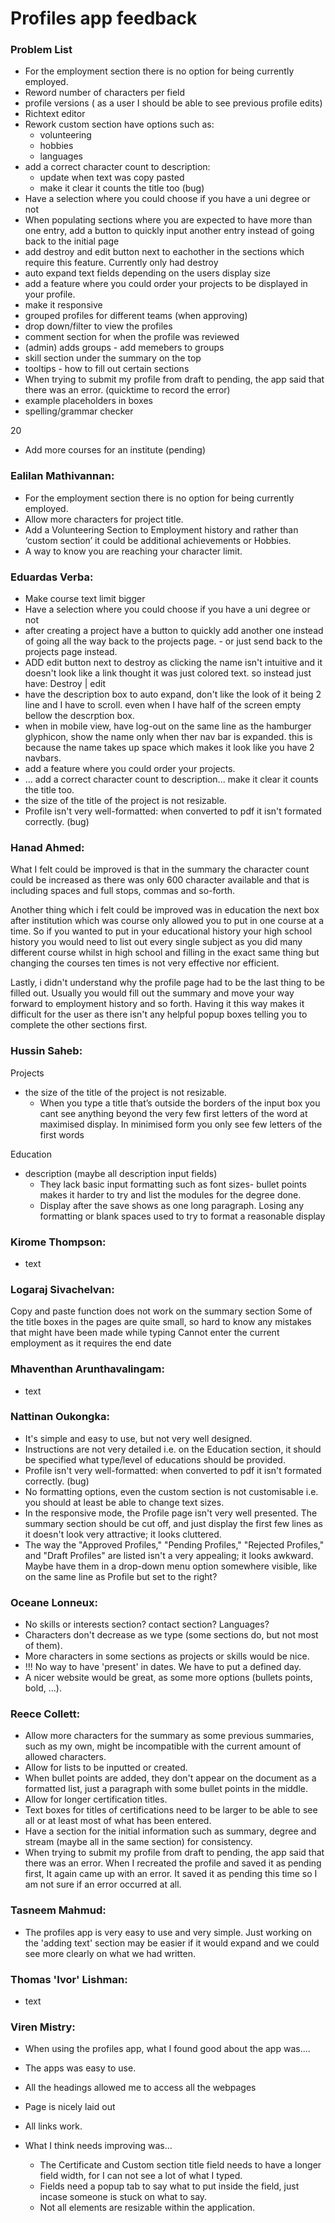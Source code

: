 # Profiles app feedback
  
### Problem List
* For the employment section there is no option for being currently employed.
* Reword number of characters per field
* profile versions ( as a user I should be able to see previous profile edits)
* Richtext editor
* Rework custom section have options such as: 
   * volunteering
   * hobbies
   * languages
* add a correct character count to description: 
   * update when text was copy pasted
   * make it clear it counts the title too (bug)
* Have a selection where you could choose if you have a uni degree or not  
* When populating sections where you are expected to have more than one entry, add a button to quickly input another entry instead of going back to the initial page
* add destroy and edit button next to eachother in the sections which require this feature. Currently only had destroy
* auto expand text fields depending on the users display size
* add a feature where you could order your projects to be displayed in your profile.
* make it responsive  
* grouped profiles for different teams (when approving) 
* drop down/filter to view the profiles
* comment section for when the profile was reviewed  
* (admin) adds groups - add memebers to groups
* skill section under the summary on the top  
* tooltips - how to fill out certain sections
* When trying to submit my profile from draft to pending, the app said that there was an error. (quicktime to record the error)
* example placeholders in boxes
* spelling/grammar checker   

20


* Add more courses for an institute (pending)





### Ealilan Mathivannan:  
* For the employment section there is no option for being currently employed.
* Allow more characters for project title.
* Add a Volunteering Section to Employment history and rather than ‘custom section’ it could be additional achievements or Hobbies.
* A way to know you are reaching your character limit.


### Eduardas Verba:  
* Make course text limit bigger  
* Have a selection where you could choose if you have a uni degree or not  
* after creating a project have a button to quickly add another one instead of going all the way back to the projects page. - or just send back to the projects page instead.  
* ADD edit button next to destroy as clicking the name isn't intuitive and it doesn't look like a link thought it was just colored text. so instead just have: Destroy | edit  
* have the description box to auto expand, don't like the look of it being 2 line and I have to scroll. even when I have half of the screen empty bellow the descrption box.  
* when in mobile view, have log-out on the same line as the hamburger glyphicon, show the name only when ther nav bar is expanded. this is because the name takes up space which makes it look like you have 2 navbars.  
* add a feature where you could order your projects.  
* ... add a correct character count to description... make it clear it counts the title too.  
*  the size of the title of the project is not resizable.  
*   Profile isn't very well-formatted: when converted to pdf it isn't formated correctly. (bug)

### Hanad Ahmed:  
What I felt could be improved is that in the summary the character count could be increased as there was only 600 character available and that is including spaces and full stops, commas and so-forth.

Another thing which i felt could be improved was in education the next box after institution which was course only allowed you to put in one course at a time. So if you wanted to put in your educational history your high school history you would need to list out every single subject as you did many different course whilst in high school and filling in the exact same thing but changing the courses ten times is not very effective nor efficient.

Lastly, i didn't understand why the profile page had to be the last thing to be filled out. Usually you would fill out the summary and move your way forward to employment history and so forth. Having it this way makes it difficult for the user as there isn't any helpful popup boxes telling you to complete the other sections first.

### Hussin Saheb:  
Projects

*  the size of the title of the project is not resizable.  
    * When you type a title that’s outside the borders of the input box you cant see anything beyond the very few first letters of the word at maximised display. In minimised form you only see few letters of the first words

Education
* description (maybe all description input fields)
    * They lack basic input formatting such as font sizes- bullet points makes it harder to try and list the modules for the degree done.
    * Display after the save shows as one long paragraph. Losing any formatting or blank spaces used to try to format a reasonable display

### Kirome Thompson:  
* text

### Logaraj Sivachelvan:  

Copy and paste function does not work on the summary section
Some of the title boxes in the pages are quite small, so hard to know any mistakes that might have been made while typing
Cannot enter the current employment as it requires  the end date


### Mhaventhan Arunthavalingam:  
* text

### Nattinan Oukongka:  
*  It's simple and easy to use, but not very well designed.
*  Instructions are not very detailed i.e. on the Education section, it should be specified what type/level of educations should be provided.
*   Profile isn't very well-formatted: when converted to pdf it isn't formated correctly. (bug)
*   No formatting options, even the custom section is not customisable i.e. you should at least be able to change text sizes.
*   In the responsive mode, the Profile page isn't very well presented. The summary section should be cut off, and just display the first few lines as it doesn't look very attractive; it looks cluttered.
*   The way the "Approved Profiles," "Pending Profiles," "Rejected Profiles," and "Draft Profiles" are listed isn't a very appealing; it looks awkward. Maybe have them in a drop-down menu option somewhere visible, like on the same line as Profile but set to the right?

### Oceane Lonneux:  
* No skills or interests section? contact section? Languages?
* Characters don't decrease as we type (some sections do, but not most of them).
* More characters in some sections as projects or skills would be nice.
* !!! No way to have 'present' in dates. We have to put a defined day.
* A nicer website would be great, as some more options (bullets points, bold, ...).


### Reece Collett:  
* Allow more characters for the summary as some previous summaries, such as my own, might be incompatible with the current amount of allowed characters.
* Allow for lists to be inputted or created.
* When bullet points are added, they don't appear on the document as a formatted list, just a paragraph with some bullet points in the middle.
* Allow for longer certification titles.
* Text boxes for titles of certifications need to be larger to be able to see all or at least most of what has been entered.
* Have a section for the initial information such as summary, degree and stream (maybe all in the same section) for consistency.
* When trying to submit my profile from draft to pending, the app said that there was an error. When I recreated the profile and saved it as pending first, It again came up with an error. It saved it as pending this time so I am not sure if an error occurred at all.

### Tasneem Mahmud:  
* The profiles app is very easy to use and very simple. Just working on the 'adding text' section may be easier if it would expand and we could see more clearly on what we had written. 


### Thomas 'Ivor' Lishman:  
* text

### Viren Mistry:  

* When using the profiles app, what I found good about the app was....
 * The apps was easy to use.
 * All the headings allowed me to access all the webpages
 * Page is nicely laid out
 * All links work.

* What I think needs improving was...
  * The Certificate and Custom section title field needs to have a longer field width, for I can not see a lot of what I typed.
  * Fields need a popup tab to say what to put inside the field, just incase someone is stuck on what to say.
  * Not all elements are resizable within the application.
  

